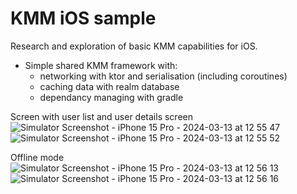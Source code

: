 # KMM iOS sample
Research and exploration of basic KMM capabilities for iOS.
- Simple shared KMM framework with:
  - networking with ktor and serialisation (including coroutines)
  - caching data with realm database
  - dependancy managing with gradle
 
Screen with user list and user details screen
![Simulator Screenshot - iPhone 15 Pro - 2024-03-13 at 12 55 47](https://github.com/vlaskos/KMM_Sample/assets/11546672/077ae703-7aae-4fe5-9601-4a858a3ada2e)
![Simulator Screenshot - iPhone 15 Pro - 2024-03-13 at 12 55 52](https://github.com/vlaskos/KMM_Sample/assets/11546672/871894ea-db09-48ad-ae5f-741caee2a392)

Offline mode
![Simulator Screenshot - iPhone 15 Pro - 2024-03-13 at 12 56 13](https://github.com/vlaskos/KMM_Sample/assets/11546672/5a0d0786-cc6c-480d-a4a8-efe581a62e67)
![Simulator Screenshot - iPhone 15 Pro - 2024-03-13 at 12 56 16](https://github.com/vlaskos/KMM_Sample/assets/11546672/c8feb538-7233-41d2-8738-e10efc56a4db)

